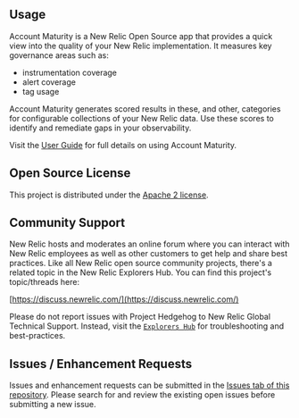 ## Usage

Account Maturity is a New Relic Open Source app that provides a quick view into the quality of your New Relic implementation. It measures key governance areas such as:

- instrumentation coverage
- alert coverage
- tag usage

Account Maturity generates scored results in these, and other, categories for configurable collections of your New Relic data. Use these scores to identify and remediate gaps in your observability.

Visit the [User Guide](https://github.com/newrelic/nr1-account-maturity/blob/main/docs/guide/index.md) for full details on using Account Maturity.

## Open Source License

This project is distributed under the [Apache 2 license](https://github.com/newrelic/nr1-account-maturity/blob/main/LICENSE).

## Community Support

New Relic hosts and moderates an online forum where you can interact with New Relic employees as well as other customers to get help and share best practices. Like all New Relic open source community projects, there's a related topic in the New Relic Explorers Hub. You can find this project's topic/threads here:

[https://discuss.newrelic.com/](https://discuss.newrelic.com/)

Please do not report issues with Project Hedgehog to New Relic Global Technical Support. Instead, visit the [`Explorers Hub`](https://discuss.newrelic.com/c/build-on-new-relic) for troubleshooting and best-practices.

## Issues / Enhancement Requests

Issues and enhancement requests can be submitted in the [Issues tab of this repository](https://github.com/newrelic/nr1-account-maturity/issues). Please search for and review the existing open issues before submitting a new issue.
